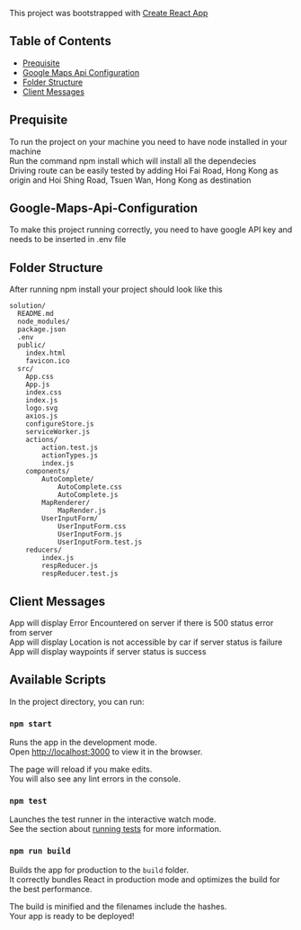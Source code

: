 This project was bootstrapped with [Create React App](https://github.com/facebook/create-react-app)

## Table of Contents

- [Prequisite](#prequisite)
- [Google Maps Api Configuration](#google-maps-api-configuration)
- [Folder Structure](#folder-structure)
- [Client Messages](#client-messages)

## Prequisite

To run the project on your machine you need to have node installed in your machine<br>
Run the command npm install which will install all the dependecies<br>
Driving route can be easily tested by adding Hoi Fai Road, Hong Kong as origin and Hoi Shing Road, Tsuen Wan, Hong Kong as destination

## Google-Maps-Api-Configuration

To make this project running correctly, you need to have google API key and needs to be inserted in .env file

## Folder Structure

After running npm install your project should look like this

```
solution/
  README.md
  node_modules/
  package.json
  .env
  public/
    index.html
    favicon.ico
  src/
    App.css
    App.js
    index.css
    index.js
    logo.svg
    axios.js
    configureStore.js
    serviceWorker.js
    actions/
        action.test.js
        actionTypes.js
        index.js
    components/
        AutoComplete/
            AutoComplete.css
            AutoComplete.js
        MapRenderer/
            MapRender.js
        UserInputForm/
            UserInputForm.css
            UserInputForm.js
            UserInputForm.test.js
    reducers/
        index.js
        respReducer.js
        respReducer.test.js
```

## Client Messages

App will display Error Encountered on server if there is 500 status error from server<br>
App will display Location is not accessible by car if server status is failure<br>
App will display waypoints if server status is success

## Available Scripts

In the project directory, you can run:

### `npm start`

Runs the app in the development mode.<br>
Open [http://localhost:3000](http://localhost:3000) to view it in the browser.

The page will reload if you make edits.<br>
You will also see any lint errors in the console.

### `npm test`

Launches the test runner in the interactive watch mode.<br>
See the section about [running tests](https://facebook.github.io/create-react-app/docs/running-tests) for more information.

### `npm run build`

Builds the app for production to the `build` folder.<br>
It correctly bundles React in production mode and optimizes the build for the best performance.

The build is minified and the filenames include the hashes.<br>
Your app is ready to be deployed!
